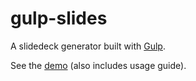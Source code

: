 gulp-slides
===========

A slidedeck generator built with [Gulp](http://gulpjs.com).

See the [demo](http://adamlynch.com/gulp-slides) (also includes usage guide).
